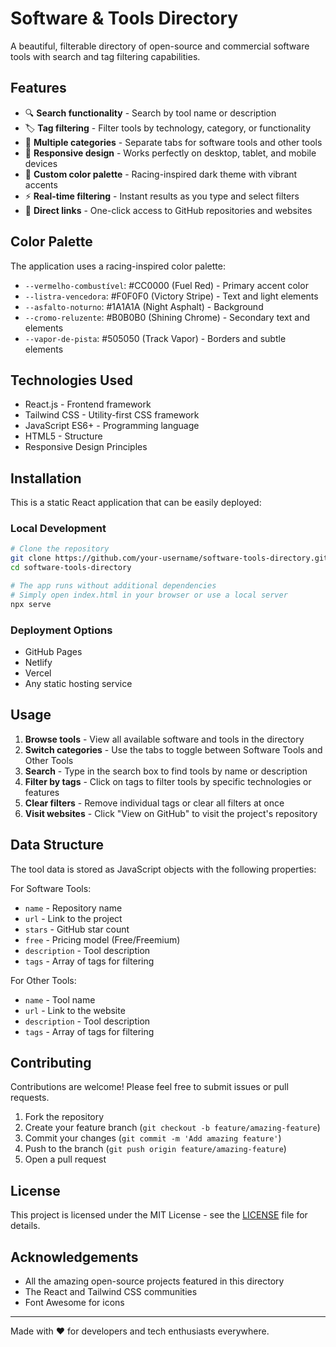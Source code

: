 # Software & Tools Directory

A beautiful, filterable directory of open-source and commercial software tools with search and tag filtering capabilities.

## Features

- 🔍 **Search functionality** - Search by tool name or description
- 🏷️ **Tag filtering** - Filter tools by technology, category, or functionality
- 🎯 **Multiple categories** - Separate tabs for software tools and other tools
- 📱 **Responsive design** - Works perfectly on desktop, tablet, and mobile devices
- 🎨 **Custom color palette** - Racing-inspired dark theme with vibrant accents
- ⚡ **Real-time filtering** - Instant results as you type and select filters
- 🔗 **Direct links** - One-click access to GitHub repositories and websites

## Color Palette

The application uses a racing-inspired color palette:

- `--vermelho-combustível`: #CC0000 (Fuel Red) - Primary accent color
- `--listra-vencedora`: #F0F0F0 (Victory Stripe) - Text and light elements
- `--asfalto-noturno`: #1A1A1A (Night Asphalt) - Background
- `--cromo-reluzente`: #B0B0B0 (Shining Chrome) - Secondary text and elements
- `--vapor-de-pista`: #505050 (Track Vapor) - Borders and subtle elements

## Technologies Used

- React.js - Frontend framework
- Tailwind CSS - Utility-first CSS framework
- JavaScript ES6+ - Programming language
- HTML5 - Structure
- Responsive Design Principles

## Installation

This is a static React application that can be easily deployed:

### Local Development

```bash
# Clone the repository
git clone https://github.com/your-username/software-tools-directory.git
cd software-tools-directory

# The app runs without additional dependencies
# Simply open index.html in your browser or use a local server
npx serve
```

### Deployment Options

- GitHub Pages
- Netlify
- Vercel
- Any static hosting service

## Usage

1. **Browse tools** - View all available software and tools in the directory
2. **Switch categories** - Use the tabs to toggle between Software Tools and Other Tools
3. **Search** - Type in the search box to find tools by name or description
4. **Filter by tags** - Click on tags to filter tools by specific technologies or features
5. **Clear filters** - Remove individual tags or clear all filters at once
6. **Visit websites** - Click "View on GitHub" to visit the project's repository

## Data Structure

The tool data is stored as JavaScript objects with the following properties:

For Software Tools:
- `name` - Repository name
- `url` - Link to the project
- `stars` - GitHub star count
- `free` - Pricing model (Free/Freemium)
- `description` - Tool description
- `tags` - Array of tags for filtering

For Other Tools:
- `name` - Tool name
- `url` - Link to the website
- `description` - Tool description
- `tags` - Array of tags for filtering

## Contributing

Contributions are welcome! Please feel free to submit issues or pull requests.

1. Fork the repository
2. Create your feature branch (`git checkout -b feature/amazing-feature`)
3. Commit your changes (`git commit -m 'Add amazing feature'`)
4. Push to the branch (`git push origin feature/amazing-feature`)
5. Open a pull request

## License

This project is licensed under the MIT License - see the [LICENSE](LICENSE) file for details.

## Acknowledgements

- All the amazing open-source projects featured in this directory
- The React and Tailwind CSS communities
- Font Awesome for icons

---

Made with ❤️ for developers and tech enthusiasts everywhere.

